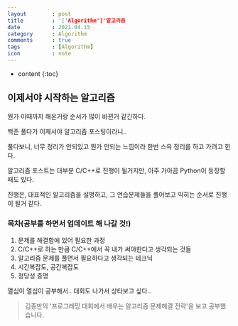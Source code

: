 ```yaml
---
layout        : post
title         : '['Algorithm']'알고리즘
date          : 2021.04.15
category      : Algorithm
comments      : true
tags          : [Algorithm]
icon          : note
---
```


* content
{:toc}

## 이제서야 시작하는 알고리즘

뭔가 이때까지 해온거랑 순서가 많이 바뀐거 같긴하다.

백준 풀다가 이제서야 알고리즘 포스팅이라니..

풀다보니, 너무 정리가 안되있고 뭔가 안되는 느낌이라 한번 스윽 정리를 하고 가려고 한다.


알고리즘 포스트는 대부분 C/C++로 진행이 될거지만, 아주 가아끔 Python이 등장할 때도 있다.

진행은, 대표적인 알고리즘을 설명하고, 그 연습문제들을 풀어보고 익히는 순서로 진행이 될거 같다.

### 목차(공부를 하면서 업데이트 해 나갈 것!)

1. 문제를 해결함에 있어 필요한 과정
2. C/C++로 하는 만큼 C/C++에서 꼭 내가 써야한다고 생각되는 것들
3. 알고리즘 문제를 풀면서 필요하다고 생각되는 테크닉
4. 시간복잡도, 공간복잡도
5. 정당성 증명



열심이 열심이 공부해서.. 대회도 나가서 상타보고 싶다..

> 김종만의 '프로그래밍 대회에서 배우는 알고리즘 문제해결 전략'을 보고 공부했습니다.